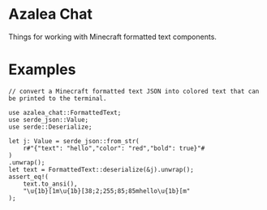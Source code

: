# Azalea Chat

Things for working with Minecraft formatted text components.

# Examples

```
// convert a Minecraft formatted text JSON into colored text that can be printed to the terminal.

use azalea_chat::FormattedText;
use serde_json::Value;
use serde::Deserialize;

let j: Value = serde_json::from_str(
    r#"{"text": "hello","color": "red","bold": true}"#
)
.unwrap();
let text = FormattedText::deserialize(&j).unwrap();
assert_eq!(
    text.to_ansi(),
    "\u{1b}[1m\u{1b}[38;2;255;85;85mhello\u{1b}[m"
);
```
